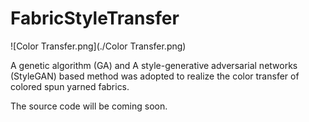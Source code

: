 # FabricStyleTransfer
![Color Transfer.png](./Color Transfer.png)

A genetic algorithm (GA) and A style-generative adversarial networks (StyleGAN) based method was adopted to realize the color transfer of colored spun yarned fabrics.

The source code will be coming soon.
